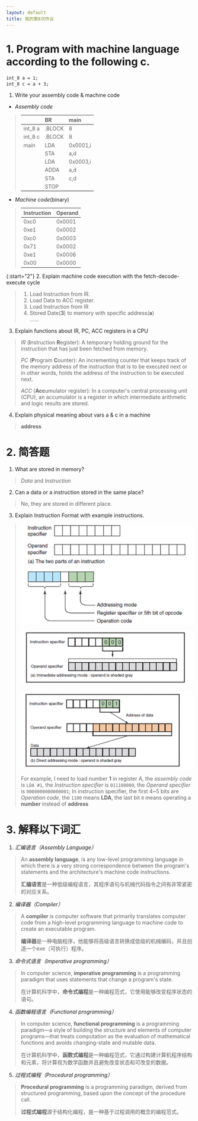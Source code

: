 ```yaml
---
layout: default
title: 我的第8次作业
---
```


# 1. Program with machine language according to the following c.

    int_8 a = 1;
    int_8 c = a + 3;
1. Write your assembly code & machine code
<!--
> |   *Assembly code*   |*machine code*|
> |:--------------------|:-------------|
> |    LDA `0x0001,i`   |
> |    STA `0x0061,d`   |
> |    LDA `0x0003,i`   |
> |    STA `0x0062,d`   |
> |    ADD `0x0061,d`   |
> |    STA `0x0063,d`   |
> |     STOP            |
-->
* *Assembly code*
> |       |BR     |main    |
> |:------|:------|:-------|
> |int_8 a|.BLOCK |    8   |
> |int_8 c|.BLOCK |    8   |
> |main   |LDA    |0x0001,i|
> |       |STA    |a,d     |
> |       |LDA    |0x0003,i|
> |       |ADDA   |a,d     |
> |       |STA    |c,d     |
> |       |STOP   |        |

* *Machine code*(binary)

> |Instruction|Operand|
> |:----------|:------|
> |0xc0       |0x0001 |
> |0xe1       |0x0002 |
> |0xc0       |0x0003 |
> |0x71       |0x0002 |
> |0xe1       |0x0006 |
> |0x00       |0x0000

{:start="2"}
2. Explain machine code execution with the fetch-decode-execute cycle

> 1. Load Instruction from IR.
> 2. Load Data to ACC register.
> 3. Load Instruction from IR
> 4. Stored Date(**3**) to memory with specific address(**a**)  
> ......

3. Explain functions about IR, PC, ACC registers in a CPU

> *IR* (**I**nstruction **R**egister): A temporary holding ground for the instruction that has just been fetched from memory.
>
> *PC* (**P**rogram **C**ounter): An incrementing counter that keeps track of the memory address of the instruction that is to be executed next or in other words, holds the address of the instruction to be executed next.
>
> *ACC* (**Acc**umulator register): In a computer's central processing unit (CPU), an accumulator is a register in which intermediate arithmetic and logic results are stored.

4. Explain physical meaning about vars a & c in a machine

> **address**

# 2. 简答题
1. What are stored in memory?

> *Data* and *Instruction*

2. Can a data or a instruction stored in the same place?

> No, they are stored in different place.

3.  Explain Instruction Format with example instructions.

> ![](images/hw07/basicinfo.png)
>
> ![](images/hw07/fordata.png)
>
> ![](images/hw07/foraddress.png)
>
> For example, I need to load number **1** in register A, the *assembly code* is `LDA #1`, the *Instruction specifier* is `011100000`, the *Operand specifier* is `0000000000000001`; In instruction specifier, the first 4~5 bits are *Operation code*, the `1100` means **LDA**, the last bit `0` means operating a **number** instead of **address**


# 3. 解释以下词汇
1. *汇编语言（Assembly Language）*

>An **assembly language**, is any low-level programming language in which there is a very strong correspondence between the program's statements and the architecture's machine code instructions.
>
>**汇编语言**是一种低级编程语言，其程序语句与机械代码指令之间有非常紧密的对应关系。

2. *编译器（Compiler）*

>A **compiler** is computer software that primarily translates computer code from a high-level programming language to machine code to create an executable program.
>
>**编译器**是一种电脑程序，他能够将高级语言转换成低级的机械编码，并且创造一个exe（可执行）程序。

3. *命令式语言（Imperative programming）*

>In computer science, **imperative programming** is a programming paradigm that uses statements that change a program's state.
>
>在计算机科学中，**命令式编程**是一种编程范式，它使用能够改变程序状态的语句。

4. *函数编程语言（Functional programming）*

>In computer science, **functional programming** is a programming paradigm—a style of building the structure and elements of computer programs—that treats computation as the evaluation of mathematical functions and avoids changing-state and mutable data.
>
>在计算机科学中，**函数式编程**是一种编程范式，它通过构建计算机程序结构和元素，将计算视为数学函数并且避免改变状态和可改变的数据。

5. *过程式编程（Procedural programming）*

>**Procedural programming** is a programming paradigm, derived from structured programming, based upon the concept of the procedure call.
>
>**过程式编程**源于结构化编程，是一种基于过程调用的概念的编程范式。